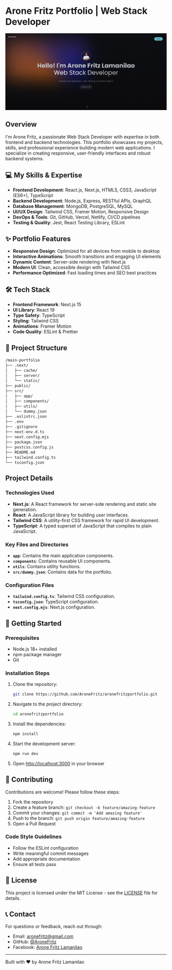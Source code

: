 # Arone Fritz Portfolio | Web Stack Developer

![Arone Fritz Portfolio](https://github.com/AroneFritz/aronefritzportfolio/raw/master/public/Arone-Fritz.png)

## Overview

I'm Arone Fritz, a passionate Web Stack Developer with expertise in both frontend and backend technologies. This portfolio showcases my projects, skills, and professional experience building modern web applications. I specialize in creating responsive, user-friendly interfaces and robust backend systems.

## 💻 My Skills & Expertise

- **Frontend Development**: React.js, Next.js, HTML5, CSS3, JavaScript (ES6+), TypeScript
- **Backend Development**: Node.js, Express, RESTful APIs, GraphQL
- **Database Management**: MongoDB, PostgreSQL, MySQL
- **UI/UX Design**: Tailwind CSS, Framer Motion, Responsive Design
- **DevOps & Tools**: Git, GitHub, Vercel, Netlify, CI/CD pipelines
- **Testing & Quality**: Jest, React Testing Library, ESLint

## ✨ Portfolio Features

- **Responsive Design**: Optimized for all devices from mobile to desktop
- **Interactive Animations**: Smooth transitions and engaging UI elements
- **Dynamic Content**: Server-side rendering with Next.js
- **Modern UI**: Clean, accessible design with Tailwind CSS
- **Performance Optimized**: Fast loading times and SEO best practices

## 🛠️ Tech Stack

- **Frontend Framework**: Next.js 15
- **UI Library**: React 19
- **Type Safety**: TypeScript
- **Styling**: Tailwind CSS
- **Animations**: Framer Motion
- **Code Quality**: ESLint & Prettier

## 📁 Project Structure

```
/main-portfolio
├── .next/
│   ├── cache/
│   ├── server/
│   └── static/
├── public/
├── src/
│   ├── app/
│   ├── components/
│   ├── utils/
│   └── dummy.json
├── .eslintrc.json
├── .env
├── .gitignore
├── next-env.d.ts
├── next.config.mjs
├── package.json
├── postcss.config.js
├── README.md
├── tailwind.config.ts
└── tsconfig.json
```

## Project Details

### Technologies Used

- **Next.js**: A React framework for server-side rendering and static site generation.
- **React**: A JavaScript library for building user interfaces.
- **Tailwind CSS**: A utility-first CSS framework for rapid UI development.
- **TypeScript**: A typed superset of JavaScript that compiles to plain JavaScript.

### Key Files and Directories

- **`app`**: Contains the main application components.
- **`components`**: Contains reusable UI components.
- **`utils`**: Contains utility functions.
- **`src/dummy.json`**: Contains data for the portfolio.

### Configuration Files

- **`tailwind.config.ts`**: Tailwind CSS configuration.
- **`tsconfig.json`**: TypeScript configuration.
- **`next.config.mjs`**: Next.js configuration.

## 🚀 Getting Started

### Prerequisites

- Node.js 18+ installed
- npm package manager
- Git

### Installation Steps

1. Clone the repository:

   ```sh
   git clone https://github.com/AroneFritz/aronefritzportfolio.git
   ```

2. Navigate to the project directory:

   ```sh
   cd aronefritzportfolio
   ```

3. Install the dependencies:

   ```sh
   npm install
   ```

4. Start the development server:

   ```sh
   npm run dev
   ```

5. Open [http://localhost:3000](http://localhost:3000) in your browser

## 🤝 Contributing

Contributions are welcome! Please follow these steps:

1. Fork the repository
2. Create a feature branch: `git checkout -b feature/amazing-feature`
3. Commit your changes: `git commit -m 'Add amazing feature'`
4. Push to the branch: `git push origin feature/amazing-feature`
5. Open a Pull Request

### Code Style Guidelines

- Follow the ESLint configuration
- Write meaningful commit messages
- Add appropriate documentation
- Ensure all tests pass

## 📝 License

This project is licensed under the MIT License - see the [LICENSE](LICENSE) file for details.

## 📞 Contact

For questions or feedback, reach out through:

- Email: aronefritz@gmail.com
- GitHub: [@AroneFritz](https://github.com/AroneFritz)
- Facebook: [Arone Fritz Lamanilao](https://www.facebook.com/arone.lamanilao/)

---

Built with ❤️ by Arone Fritz Lamanilao
